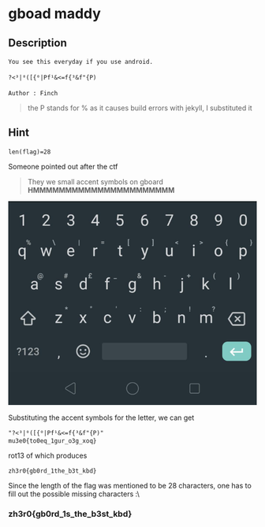 # gboad maddy

## Description
```
You see this everyday if you use android.

?<³|⁰([{⁰|Pf¹&<=f{³&f"{P)

Author : Finch
```
> the P stands for % as it causes build errors with jekyll, I substituted it
## Hint
```
len(flag)=28
```

Someone pointed out after the ctf  
> They we small accent symbols on gboard   
**HMMMMMMMMMMMMMMMMMMMMMM**

![](gboard.png)

Substituting the accent symbols for the letter, we can get

```
"?<³|⁰([{⁰|Pf¹&<=f{³&f"{P)" 
mu3e0{to0eq_1gur_o3g_xoq}
```
rot13 of which produces  
```
zh3r0{gb0rd_1the_b3t_kbd}
```

Since the length of the flag was mentioned to be 28 characters, one has to fill out the possible missing characters :\

### zh3r0{gb0rd_1s_the_b3st_kbd}
